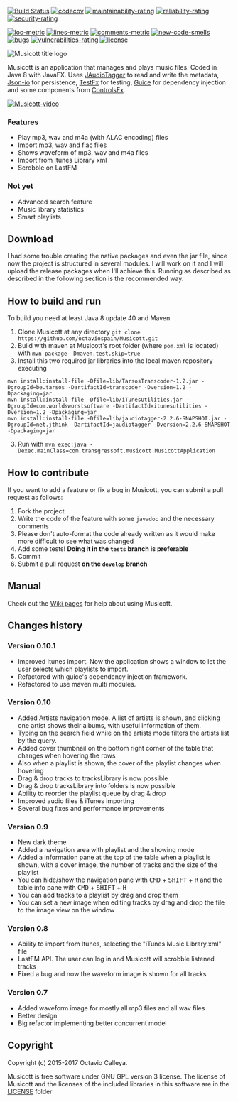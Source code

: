 [![Build Status](https://travis-ci.org/octaviospain/Musicott.svg?branch=master)](https://travis-ci.org/octaviospain/Musicott)
[![codecov](https://codecov.io/gh/octaviospain/Musicott/branch/master/graph/badge.svg)](https://codecov.io/gh/octaviospain/Musicott)
[![maintainability-rating](https://sonarqube.com/api/badges/measure?key=com.transgressoft.musicott%3Amusicott&metric=new_maintainability_rating)](https://sonarqube.com/component_measures?id=com.transgressoft.musicott%3Amusicott)
[![reliability-rating](https://sonarqube.com/api/badges/measure?key=com.transgressoft.musicott%3Amusicott&metric=new_reliability_rating)](https://sonarqube.com/component_measures?id=com.transgressoft.musicott%3Amusicott)
[![security-rating](https://sonarqube.com/api/badges/measure?key=com.transgressoft.musicott%3Amusicott&metric=new_security_rating)](https://sonarqube.com/component_measures?id=com.transgressoft.musicott%3Amusicott)

[![loc-metric](https://sonarqube.com/api/badges/measure?key=com.transgressoft.musicott%3Amusicott&metric=ncloc)](https://sonarqube.com/component_measures/domain/Size?id=com.transgressoft.musicott%3Amusicott)
[![lines-metric](https://sonarqube.com/api/badges/measure?key=com.transgressoft.musicott%3Amusicott&metric=lines)](https://sonarqube.com/component_measures/domain/Size?id=com.transgressoft.musicott%3Amusicott)
[![comments-metric](https://sonarqube.com/api/badges/measure?key=com.transgressoft.musicott%3Amusicott&metric=comment_lines_density)](https://sonarqube.com/component_measures?id=com.transgressoft.musicott%3Amusicott)
[![new-code-smells](https://sonarqube.com/api/badges/measure?key=com.transgressoft.musicott%3Amusicott&metric=code_smells)](https://sonarqube.com/component_measures?id=com.transgressoft.musicott%3Amusicott)
[![bugs](https://sonarqube.com/api/badges/measure?key=com.transgressoft.musicott%3Amusicott&metric=bugs)](https://sonarqube.com/component_measures?id=com.transgressoft.musicott%3Amusicott)
[![vulnerabilities-rating](https://sonarqube.com/api/badges/measure?key=com.transgressoft.musicott%3Amusicott&metric=vulnerabilities)](https://sonarqube.com/component_measures?id=com.transgressoft.musicott%3Amusicott)
[![license](https://img.shields.io/badge/license-GPL3v2-brightgreen.svg)](https://github.com/octaviospain/Musicott/blob/master/license/gpl.txt)


![Musicott title logo](http://imageshack.com/a/img921/1074/4WJ9yl.png)

Musicott is an application that manages and plays music files. Coded in Java 8 with JavaFX.
Uses [JAudioTagger](https://bitbucket.org/ijabz/jaudiotagger "jAudioTagger") to read and write the metadata,
[Json-io](https://github.com/jdereg/json-io "Json-io") for persistence,
[TestFx](https://github.com/TestFX/TestFX "TestFx") for testing, [Guice](https://github.com/google/guice/) for dependency injection and some components from
[ControlsFx](https://bitbucket.org/controlsfx/controlsfx/ "ControlsFx").

[![Musicott-video](http://imageshack.com/a/img922/6599/x91wgY.png)](https://youtu.be/HHvfC3L8A3g)

### Features
* Play mp3, wav and m4a (with ALAC encoding) files
* Import mp3, wav and flac files
* Shows waveform of mp3, wav and m4a files
* Import from Itunes Library xml
* Scrobble on LastFM

### Not yet
* Advanced search feature
* Music library statistics
* Smart playlists

## Download
I had some trouble creating the native packages and even the jar file, since now the project is structured in several modules. I will work on it and I will upload the release packages when I'll achieve this. Running as described as described in the following section is the recommended way.

## How to build and run
To build you need at least Java 8 update 40 and Maven

 1. Clone Musicott at any directory `git clone https://github.com/octaviospain/Musicott.git`
 2. Build with maven at Musicott's root folder (where `pom.xml` is located)  with `mvn package -Dmaven.test.skip=true`
 4. Install this two required jar libraries into the local maven repository executing
 ```
 mvn install:install-file -Dfile=lib/TarsosTranscoder-1.2.jar -DgroupId=be.tarsos -DartifactId=transcoder -Dversion=1.2 -Dpackaging=jar
 mvn install:install-file -Dfile=lib/iTunesUtilities.jar -DgroupId=com.worldsworstsoftware -DartifactId=itunesutilities -Dversion=1.2 -Dpackaging=jar
 mvn install:install-file -Dfile=lib/jaudiotagger-2.2.6-SNAPSHOT.jar -DgroupId=net.jthink -DartifactId=jaudiotagger -Dversion=2.2.6-SNAPSHOT -Dpackaging=jar
 ```
 3. Run with `mvn exec:java -Dexec.mainClass=com.transgressoft.musicott.MusicottApplication`

## How to contribute

If you want to add a feature or fix a bug in Musicott, you can submit a pull request as follows:

 1. Fork the project
 2. Write the code of the feature with some `javadoc` and the necessary comments
 3. Please don't auto-format the code already written as it would make more difficult to see what was changed
 4. Add some tests! **Doing it in the `tests` branch is preferable**
 5. Commit
 6. Submit a pull request **on the `develop` branch**

## Manual
Check out the [Wiki pages](https://github.com/octaviospain/Musicott/wiki "Wiki") for help about using Musicott.

## Changes history

### Version 0.10.1
* Improved Itunes import. Now the application shows a window to let the user selects which playlists to import.
* Refactored with guice's dependency injection framework.
* Refactored to use maven multi modules.

### Version 0.10
* Added Artists navigation mode. A list of artists is shown, and clicking one artist shows their albums, with useful information of them.
* Typing on the search field while on the artists mode filters the artists list by the query.
* Added cover thumbnail on the bottom right corner of the table that changes when hovering the rows
* Also when a playlist is shown, the cover of the playlist changes when hovering
* Drag & drop tracks to tracksLibrary is now possible
* Drag & drop tracksLibrary into folders is now possible
* Ability to reorder the playlist queue by drag & drop
* Improved audio files & iTunes importing
* Several bug fixes and performance improvements

### Version 0.9
* New dark theme
* Added a navigation area with playlist and the showing mode
* Added a information pane at the top of the table when a playlist is shown, with a cover image,
the number of tracks and the size of the playlist
* You can hide/show the navigation pane with <kbd>CMD</kbd> + <kbd>SHIFT</kbd> + <kbd>R</kbd>
 and the table info pane with <kbd>CMD</kbd> + <kbd>SHIFT</kbd> + <kbd>H</kbd>
* You can add tracks to a playlist by drag and drop them
* You can set a new image when editing tracks by drag and drop the file to the image view on the window


### Version 0.8
* Ability to import from Itunes, selecting the "iTunes Music Library.xml" file
* LastFM API. The user can log in and Musicott will scrobble listened tracks
* Fixed a bug and now the waveform image is shown for all tracks

### Version 0.7
* Added waveform image for mostly all mp3 files and all wav files
* Better design
* Big refactor implementing better concurrent model

## Copyright
Copyright (c) 2015-2017 Octavio Calleya.

Musicott is free software under GNU GPL version 3 license. The license of Musicott and the licenses of the included libraries in this software are in the [LICENSE](https://github.com/octaviospain/Musicott/tree/master/license "License") folder
